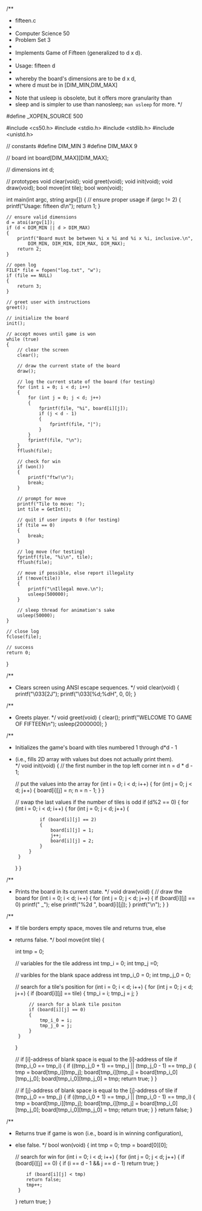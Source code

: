 /**
 * fifteen.c
 *
 * Computer Science 50
 * Problem Set 3
 *
 * Implements Game of Fifteen (generalized to d x d).
 *
 * Usage: fifteen d
 *
 * whereby the board's dimensions are to be d x d,
 * where d must be in [DIM_MIN,DIM_MAX]
 *
 * Note that usleep is obsolete, but it offers more granularity than
 * sleep and is simpler to use than nanosleep; `man usleep` for more.
 */
 
#define _XOPEN_SOURCE 500

#include <cs50.h>
#include <stdio.h>
#include <stdlib.h>
#include <unistd.h>

// constants
#define DIM_MIN 3
#define DIM_MAX 9

// board
int board[DIM_MAX][DIM_MAX];

// dimensions
int d;

// prototypes
void clear(void);
void greet(void);
void init(void);
void draw(void);
bool move(int tile);
bool won(void);

int main(int argc, string argv[])
{
    // ensure proper usage
    if (argc != 2)
    {
        printf("Usage: fifteen d\n");
        return 1;
    }

    // ensure valid dimensions
    d = atoi(argv[1]);
    if (d < DIM_MIN || d > DIM_MAX)
    {
        printf("Board must be between %i x %i and %i x %i, inclusive.\n",
            DIM_MIN, DIM_MIN, DIM_MAX, DIM_MAX);
        return 2;
    }

    // open log
    FILE* file = fopen("log.txt", "w");
    if (file == NULL)
    {
        return 3;
    }

    // greet user with instructions
    greet();
    
    // initialize the board
    init();

    // accept moves until game is won
    while (true)
    {
        // clear the screen
        clear();

        // draw the current state of the board
        draw();

        // log the current state of the board (for testing)
        for (int i = 0; i < d; i++)
        {
            for (int j = 0; j < d; j++)
            {
                fprintf(file, "%i", board[i][j]);
                if (j < d - 1)
                {
                    fprintf(file, "|");
                }
            }
            fprintf(file, "\n");
        }
        fflush(file);

        // check for win
        if (won())
        {
            printf("ftw!\n");
            break;
        }

        // prompt for move
        printf("Tile to move: ");
        int tile = GetInt();
        
        // quit if user inputs 0 (for testing)
        if (tile == 0)
        {
            break;
        }

        // log move (for testing)
        fprintf(file, "%i\n", tile);
        fflush(file);

        // move if possible, else report illegality
        if (!move(tile))
        {
            printf("\nIllegal move.\n");
            usleep(500000);
        }

        // sleep thread for animation's sake
        usleep(50000);
    }
    
    // close log
    fclose(file);

    // success
    return 0;
}

/**
 * Clears screen using ANSI escape sequences.
 */
void clear(void)
{
    printf("\033[2J");
    printf("\033[%d;%dH", 0, 0);
}

/**
 * Greets player.
 */
void greet(void)
{
    clear();
    printf("WELCOME TO GAME OF FIFTEEN\n");
    usleep(2000000);
}

/**
 * Initializes the game's board with tiles numbered 1 through d*d - 1
 * (i.e., fills 2D array with values but does not actually print them).  
 */
void init(void)
{
    // the first number in the top left corner
    int n = d * d - 1;
    
    // put the values into the array
    for (int i = 0; i < d; i++)
        {
            for (int j = 0; j < d; j++)
            {
                board[i][j] = n;
                n = n - 1;
            }
        }
    
    // swap the last values if the number of tiles is odd
    if (d%2 == 0)
    {
        for (int i = 0; i < d; i++)
        {
            for (int j = 0; j < d; j++)
            {
                
                if (board[i][j] == 2)
                {
                    board[i][j] = 1;
                    j++;
                    board[i][j] = 2;
                }
            }
        }
    }
}

/**
 * Prints the board in its current state.
 */
void draw(void)
{
    // draw the board
    for (int i = 0; i < d; i++)
    {
        for (int j = 0; j < d; j++)
        {
            if (board[i][j] == 0)
            printf(" _");
            else
            printf("%2d ", board[i][j]);
        }
        printf("\n");
    }
}

/**
 * If tile borders empty space, moves tile and returns true, else
 * returns false. 
 */
bool move(int tile)
{
    
    int tmp = 0;
    
    // variables for the tile address
    int tmp_i = 0;
    int tmp_j =0;
    
    // varibles for the blank space address
    int tmp_i_0 = 0;
    int tmp_j_0 = 0;
    
    // search for a tile's position
    for (int i = 0; i < d; i++)
    {
        for (int j = 0; j < d; j++)
        {
            if (board[i][j] == tile)
            {
                tmp_i = i;
                tmp_j = j;
            }
            
            // search for a blank tile positon
            if (board[i][j] == 0)
            {
                tmp_i_0 = i;
                tmp_j_0 = j;
            }
        }
    }
    
    // if [i]-address of blank space is equal to the [i]-address of tile
    if (tmp_i_0 == tmp_i)
    {
        if ((tmp_j_0 + 1) == tmp_j || (tmp_j_0 - 1) == tmp_j)
        {
            tmp = board[tmp_i][tmp_j];
            board[tmp_i][tmp_j] = board[tmp_i_0][tmp_j_0];
            board[tmp_i_0][tmp_j_0] = tmp;
            return true;
        }
    }
    
    // if [j]-address of blank space is equal to the [j]-address of tile
    if (tmp_j_0 == tmp_j)
    {
        if ((tmp_i_0 + 1) == tmp_i || (tmp_i_0 - 1) == tmp_i)
        {
            tmp = board[tmp_i][tmp_j];
            board[tmp_i][tmp_j] = board[tmp_i_0][tmp_j_0];
            board[tmp_i_0][tmp_j_0] = tmp;
            return true;
        }
    }
    return false;
}

/**
 * Returns true if game is won (i.e., board is in winning configuration), 
 * else false.
 */
bool won(void)
{
    int tmp = 0;
    tmp = board[0][0];
    
    // search for win
    for (int i = 0; i < d; i++)
    {
        for (int j = 0; j < d; j++)
        {
           if (board[i][j] == 0)
           {
               if (i == d - 1 && j == d - 1)
               return true;
           }
           
           if (board[i][j] < tmp)
           return false;
           tmp++;
        }
    }
    return true;
}
